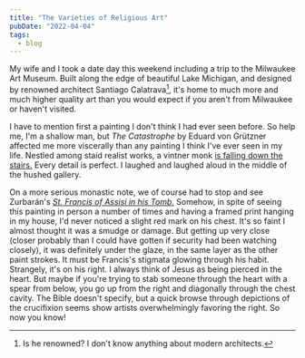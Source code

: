 ```yaml
---
title: "The Varieties of Religious Art"
pubDate: "2022-04-04"
tags:
  - blog
---
```


My wife and I took a date day this weekend including a trip to the Milwaukee Art Museum. Built along the edge of 
beautiful Lake Michigan, and designed by renowned architect Santiago Calatrava[^1], it's home to much more and much higher 
quality art than you would expect if you aren't from Milwaukee or haven't visited.

[^1]: Is he renowned? I don't know anything about modern architects.

I have to mention first a painting I don't think I had ever seen before. So help me, I'm a shallow man, but _The 
Catastrophe_ by Eduard von Grützner affected me more viscerally than any painting I think I've ever seen in my life. 
Nestled among staid realist works, a vintner monk [is falling down the stairs.](https://collection.mam.org/details.php?id=11435) Every detail is perfect. I 
laughed and laughed aloud in the middle of the hushed gallery.

On a more serious monastic note, we of course had to stop and see Zurbarán's [_St. Francis of Assisi in his Tomb_.](https://blog.mam.org/2017/06/27/from-the-collection-francisco-de-zurbarans-saint-francis-of-assisi-in-his-tomb/) 
Somehow, in spite of seeing this painting in person a number of times and having a framed print hanging in my house, I'd 
never noticed a slight red mark on his chest. It's so faint I almost thought it was a smudge or damage. But getting up
very close (closer probably than I could have gotten if security had been watching closely), it was definitely under the 
glaze, in the same layer as the other paint strokes. It must be Francis's stigmata glowing through his habit. 
Strangely, it's on his right. I always think of Jesus as being pierced in the heart. But maybe if you're trying to stab 
someone through the heart with a spear from below, you go up from the right and diagonally through the chest cavity. 
The Bible doesn't specify, but a quick browse through depictions of the crucifixion seems show artists overwhelmingly 
favoring the right. So now you know!

